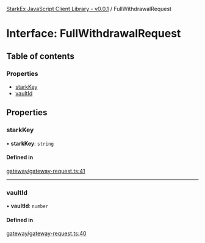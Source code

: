 [StarkEx JavaScript Client Library - v0.0.1](../README.md) / FullWithdrawalRequest

# Interface: FullWithdrawalRequest

## Table of contents

### Properties

- [starkKey](FullWithdrawalRequest.md#starkkey)
- [vaultId](FullWithdrawalRequest.md#vaultid)

## Properties

### starkKey

• **starkKey**: `string`

#### Defined in

[gateway/gateway-request.ts:41](https://github.com/starkware-industries/starkex-clientlib-js/blob/c509284/src/lib/gateway/gateway-request.ts#L41)

---

### vaultId

• **vaultId**: `number`

#### Defined in

[gateway/gateway-request.ts:40](https://github.com/starkware-industries/starkex-clientlib-js/blob/c509284/src/lib/gateway/gateway-request.ts#L40)
